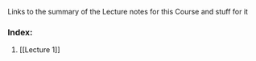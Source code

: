 
Links to the summary of the Lecture notes for this Course and stuff for it 

### Index:

1. [[Lecture 1]]